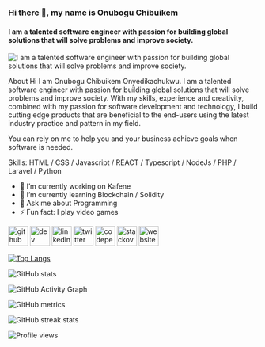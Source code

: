 ### Hi there 👋, my name is Onubogu Chibuikem
#### I am a talented software engineer with passion for building global solutions that will solve problems and improve society. 
![I am a talented software engineer with passion for building global solutions that will solve problems and improve society. ](https://arturssmirnovs.github.io/github-profile-readme-generator/images/banner.png)

About
Hi I am Onubogu Chibuikem Onyedikachukwu. I am a talented software engineer with passion for building global solutions that will solve problems and improve society. 
With my skills, experience and creativity, combined with my passion for software development and technology, I build cutting edge products that are beneficial to the end-users using the latest industry practice and pattern in my field. 

You can rely on me to help you and your business achieve goals when software is needed.

Skills:  HTML / CSS / Javascript / REACT / Typescript / NodeJs / PHP / Laravel / Python

- 🔭 I’m currently working on Kafene 
- 🌱 I’m currently learning Blockchain / Solidity 
- 💬 Ask me about Programming 
- ⚡ Fun fact: I play video games 


[<img src='https://cdn.jsdelivr.net/npm/simple-icons@3.0.1/icons/github.svg' alt='github' height='40'>](https://github.com/cipher-tech)  [<img src='https://cdn.jsdelivr.net/npm/simple-icons@3.0.1/icons/hashnode.svg' alt='dev' height='40'>](https://hashnode.com/@chibuikem-nick)  [<img src='https://cdn.jsdelivr.net/npm/simple-icons@3.0.1/icons/linkedin.svg' alt='linkedin' height='40'>](https://www.linkedin.com/in/https://www.linkedin.com/in/onubogu-chibuikem-883711159//)  [<img src='https://cdn.jsdelivr.net/npm/simple-icons@3.0.1/icons/twitter.svg' alt='twitter' height='40'>](https://twitter.com/https://twitter.com/Chibuikem_Nick)  [<img src='https://cdn.jsdelivr.net/npm/simple-icons@3.0.1/icons/codepen.svg' alt='codepen' height='40'>](https://codepen.io/https://codepen.io/cipher-tech)  [<img src='https://cdn.jsdelivr.net/npm/simple-icons@3.0.1/icons/stackoverflow.svg' alt='stackoverflow' height='40'>](https://stackoverflow.com/users/https://stackoverflow.com/users/14396925/nick-chibuikem)  [<img src='https://cdn.jsdelivr.net/npm/simple-icons@3.0.1/icons/icloud.svg' alt='website' height='40'>](https://potfoilo.vercel.app/)  

[![Top Langs](https://github-readme-stats.vercel.app/api/top-langs/?username=cipher-tech)](https://github.com/anuraghazra/github-readme-stats)

![GitHub stats](https://github-readme-stats.vercel.app/api?username=cipher-tech&show_icons=true&count_private=true)  

![GitHub Activity Graph](https://activity-graph.herokuapp.com/graph?username=cipher-tech)  

![GitHub metrics](https://metrics.lecoq.io/cipher-tech)  

![GitHub streak stats](https://github-readme-streak-stats.herokuapp.com/?user=cipher-tech)  

![Profile views](https://gpvc.arturio.dev/cipher-tech)  
